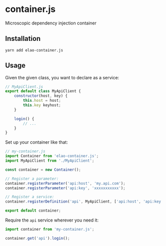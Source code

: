 # container.js

Microscopic dependency injection container

## Installation

    yarn add elao-container.js

## Usage

Given the given class, you want to declare as a service:

```js
// MyApiClient.js
export default class MyApiClient {
    constructor(host, key) {
        this.host = host;
        this.key keyhost;
    }

    login() {
        // ...
    }
}
```

Set up your container like that:

```js
// my-container.js
import Container from 'elao-container.js';
import MyApiClient from './MyApiClient';

const container = new Container();

// Register a parameter:
container.registerParameter('api:host', 'my.api.com');
container.registerParameter('api:key', 'xxxxxxxxxxx');

// Register a service:
container.registerDefinition('api', MyApiClient, ['api:host', 'api:key']);

export default container;
```

Require the `api` service wherever you need it:

```js
import container from 'my-container.js';

container.get('api').login();
```
